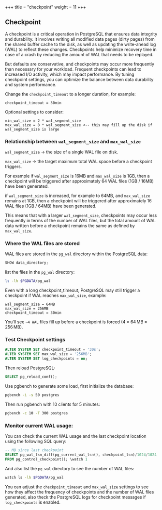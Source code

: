 +++
title = "checkpoint"
weight = 11
+++

## Checkpoint


A checkpoint is a critical operation in PostgreSQL that ensures data integrity
and durability. It involves writing all modified data pages (dirty pages) from
the shared buffer cache to the disk, as well as updating the write-ahead log
(WAL) to reflect these changes. Checkpoints help minimize recovery time in case
of a crash by reducing the amount of WAL that needs to be replayed.

But defaults are conservative, and checkpoints may occur more frequently than
necessary for your workload. Frequent checkpoints can lead to increased I/O
activity, which may impact performance. By tuning checkpoint settings, you can
optimize the balance between data durability and system performance.

Change the `checkpoint_timeout` to a longer duration, for example:

```
checkpoint_timeout = 30min
```

Optional settings to consider:

```
min_wal_size = 2 * wal_segment_size
max_wal_size = 8 * wal_segment_size <-- this may fill up the disk if wal_segment_size is large
```


### Relationship between `wal_segment_size` and `max_wal_size`

`wal_segment_size` → the size of a single WAL file on disk.

`max_wal_size` → the target maximum total WAL space before a checkpoint triggers.

For example if `wal_segment_size` is 16MB and `max_wal_size` is 1GB, then a
checkpoint will be triggered after approximately 64 WAL files (1GB / 16MB) have
been generated.

if `wal_segment_size` is increased, for example to 64MB, and `max_wal_size`
remains at 1GB, then a checkpoint will be triggered after approximately 16 WAL
files (1GB / 64MB) have been generated.

This means that with a larger `wal_segment_size`, checkpoints may occur less
frequently in terms of the number of WAL files, but the total amount of WAL
data written before a checkpoint remains the same as defined by `max_wal_size`.

### Where the WAL files are stored

WAL files are stored in the `pg_wal` directory within the PostgreSQL data:

```sql
SHOW data_directory;
```

list the files in the `pg_wal` directory:

```bash
ls -lh $PGDATA/pg_wal
```

Even with a long checkpoint_timeout, PostgreSQL may still trigger a checkpoint if WAL reaches `max_wal_size`, example:

```
wal_segment_size = 64MB
max_wal_size = 256MB
checkpoint_timeout = 30min
```

You'll see `~4 WAL` files fill up before a checkpoint is forced (4 × 64 MB = 256 MB).


### Test Checkpoint settings

```sql
ALTER SYSTEM SET checkpoint_timeout = '30s';
ALTER SYSTEM SET max_wal_size = '256MB';
ALTER SYSTEM SET log_checkpoints = on;
```

Then reload PostgreSQL:

```sql
SELECT pg_reload_conf();
```

Use pgbench to generate some load, first initialize the database:

```bash
pgbench -i -s 50 postgres
```

Then run pgbench with 10 clients for 5 minutes:

```bash
pgbench -c 10 -T 300 postgres
```

### Monitor current WAL usage:

You can check the current WAL usage and the last checkpoint location using the following SQL query:

```sql
-- MB since last checkpoint
SELECT pg_wal_lsn_diff(pg_current_wal_lsn(), checkpoint_lsn)/1024/1024 AS mb_wal_since_checkpoint
FROM pg_control_checkpoint(); \watch 1
```

And also list the `pg_wal` directory to see the number of WAL files:

```bash
watch ls -lh $PGDATA/pg_wal
```

You can adjust the `checkpoint_timeout` and `max_wal_size` settings to see how
they affect the frequency of checkpoints and the number of WAL files generated,
also theck the PostgreSQL logs for checkpoint messages if `log_checkpoints` is
enabled.
